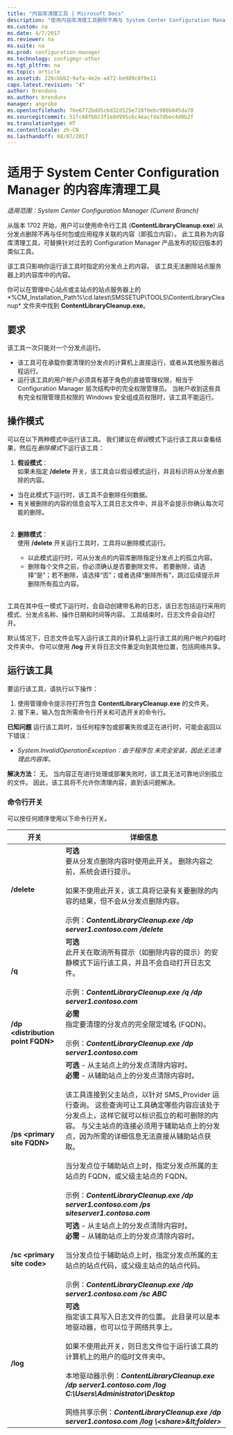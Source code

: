 ```yaml
---
title: "内容库清理工具 | Microsoft Docs"
description: "使用内容库清理工具删除不再与 System Center Configuration Manager 部署关联的孤立内容。"
ms.custom: na
ms.date: 4/7/2017
ms.reviewer: na
ms.suite: na
ms.prod: configuration-manager
ms.technology: configmgr-other
ms.tgt_pltfrm: na
ms.topic: article
ms.assetid: 226cbbb2-9afa-4e2e-a472-be989c0f0e11
caps.latest.revision: "4"
author: Brenduns
ms.author: brenduns
manager: angrobe
ms.openlocfilehash: 76e6772bdd5cbd32d525e728f6ebc988b045da78
ms.sourcegitcommit: 51fc48fb023f1e8d995c6c4eacfda7dbec4d0b2f
ms.translationtype: HT
ms.contentlocale: zh-CN
ms.lasthandoff: 08/07/2017
---
```

# <a name="the-content-library-cleanup-tool-for-system-center-configuration-manager"></a>适用于 System Center Configuration Manager 的内容库清理工具

*适用范围：System Center Configuration Manager (Current Branch)*

 从版本 1702 开始，用户可以使用命令行工具 (**ContentLibraryCleanup.exe**) 从分发点删除不再与任何包或应用程序关联的内容（即孤立内容）。 此工具称为内容库清理工具，可替换针对过去的 Configuration Manager 产品发布的较旧版本的类似工具。  

该工具只影响你运行该工具时指定的分发点上的内容。 该工具无法删除站点服务器上的内容库中的内容。

你可以在管理中心站点或主站点的站点服务器上的 *%CM_Installation_Path%\cd.latest\SMSSETUP\TOOLS\ContentLibraryCleanup\* 文件夹中找到 **ContentLibraryCleanup.exe**。

## <a name="requirements"></a>要求  
 该工具一次只能对一个分发点运行。  
 - 该工具可在承载你要清理的分发点的计算机上直接运行，或者从其他服务器远程运行。
 - 运行该工具的用户帐户必须具有基于角色的直接管理权限，相当于 Configuration Manager 层次结构中的完全权限管理员。 当帐户收到这些具有完全权限管理员权限的 Windows 安全组成员权限时，该工具不能运行。

## <a name="modes-of-operation"></a>操作模式
可以在以下两种模式中运行该工具。 我们建议在*假设*模式下运行该工具以查看结果，然后在*删除模式*下运行该工具：
  1.    **假设模式**：   
      如果未指定 **/delete** 开关，该工具会以假设模式运行，并且标识将从分发点删除的内容。
   - 当在此模式下运行时，该工具不会删除任何数据。
   - 有关被删除的内容的信息会写入工具日志文件中，并且不会提示你确认每次可能的删除。  
      </br>   

  2. **删除模式**：   
    使用 **/delete** 开关运行工具时，工具将以删除模式运行。

     - 以此模式运行时，可从分发点的内容库删除指定分发点上的孤立内容。
     -  删除每个文件之前，你必须确认是否要删除文件。  若要删除，请选择“是”；若不删除，请选择“否”；或者选择“删除所有”，跳过后续提示并删除所有孤立内容。  
     </br>

工具在其中任一模式下运行时，会自动创建带名称的日志，该日志包括运行采用的模式、分发点名称、操作日期和时间等内容。 工具结束时，日志文件会自动打开。

默认情况下，日志文件会写入运行该工具的计算机上运行该工具的用户帐户的临时文件夹中。 你可以使用 **/log** 开关将日志文件重定向到其他位置，包括网络共享。


## <a name="run-the-tool"></a>运行该工具
要运行该工具，请执行以下操作：
1. 使用管理命令提示符打开包含 **ContentLibraryCleanup.exe** 的文件夹。  
2. 接下来，输入包含所需命令行开关和可选开关的命令行。

**已知问题** 运行该工具时，当任何程序包或部署失败或正在进行时，可能会返回以下错误：
-  *System.InvalidOperationException：由于程序包 <packageID> 未完全安装，因此无法清理此内容库。*

**解决方法：** 无。 当内容正在进行处理或部署失败时，该工具无法可靠地识别孤立的文件。 因此，该工具将不允许你清理内容，直到该问题解决。

### <a name="command-line-switches"></a>命令行开关  
可以按任何顺序使用以下命令行开关。   

|开关|详细信息|
|---------|-------|
|**/delete**  |**可选** </br> 要从分发点删除内容时使用此开关。 删除内容之前，系统会进行提示。 </br></br> 如果不使用此开关，该工具将记录有关要删除的内容的结果，但不会从分发点删除内容。 </br></br> 示例：***ContentLibraryCleanup.exe /dp server1.contoso.com /delete*** |
| **/q**       |**可选** </br> 此开关在取消所有提示（如删除内容的提示）的安静模式下运行该工具，并且不会自动打开日志文件。 </br></br> 示例：***ContentLibraryCleanup.exe /q /dp server1.contoso.com*** |
| **/dp &lt;distribution point FQDN>**  | **必需** </br> 指定要清理的分发点的完全限定域名 (FQDN)。 </br></br> 示例：***ContentLibraryCleanup.exe /dp server1.contoso.com***|
| **/ps &lt;primary site FQDN>**       | **可选** - 从主站点上的分发点清除内容时。</br>**必需** - 从辅助站点上的分发点清除内容时。 </br></br>该工具连接到父主站点，以针对 SMS_Provider 运行查询。 这些查询可让工具确定哪些内容应该处于分发点上，这样它就可以标识孤立的和可删除的内容。 与父主站点的连接必须用于辅助站点上的分发点，因为所需的详细信息无法直接从辅助站点获取。</br></br> 当分发点位于辅助站点上时，指定分发点所属的主站点的 FQDN，或父级主站点的 FQDN。 </br></br> 示例：***ContentLibraryCleanup.exe /dp server1.contoso.com /ps siteserver1.contoso.com*** |
| **/sc &lt;primary site code>**  | **可选** - 从主站点上的分发点清除内容时。</br>**必需** - 从辅助站点上的分发点清除内容时。 </br></br> 当分发点位于辅助站点上时，指定分发点所属的主站点的站点代码，或父级主站点的站点代码。</br></br> 示例：***ContentLibraryCleanup.exe /dp server1.contoso.com /sc ABC*** |
| **/log <log file directory>**       |**可选** </br> 指定该工具写入日志文件的位置。 此目录可以是本地驱动器，也可以位于网络共享上。</br></br> 如果不使用此开关，则日志文件位于运行该工具的计算机上的用户的临时文件夹中。</br></br> 本地驱动器示例：***ContentLibraryCleanup.exe /dp server1.contoso.com /log C:\Users\Administrator\Desktop*** </br></br>网络共享示例：***ContentLibraryCleanup.exe /dp server1.contoso.com /log \\&lt;share>\&lt;folder>***|
